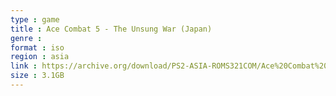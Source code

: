 ```yaml
---
type : game
title : Ace Combat 5 - The Unsung War (Japan)
genre : 
format : iso
region : asia
link : https://archive.org/download/PS2-ASIA-ROMS321COM/Ace%20Combat%205%20-%20The%20Unsung%20War%20%28Japan%29.7z
size : 3.1GB
---
```

